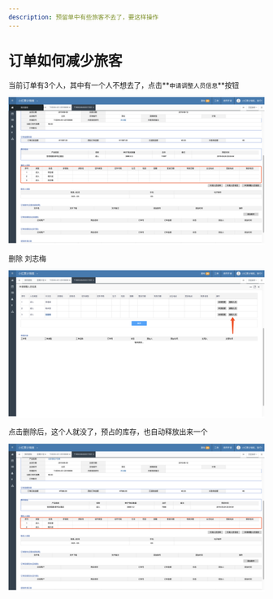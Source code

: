 ```yaml
---
description: 预留单中有些旅客不去了，要这样操作
---
```


# 订单如何减少旅客

当前订单有3个人，其中有一个人不想去了，点击**`申请调整人员信息`**按钮

![](../../.gitbook/assets/image%20%2853%29.png)

删除 刘志梅

![](../../.gitbook/assets/image%20%2871%29.png)

点击删除后，这个人就没了，预占的库存，也自动释放出来一个

![](../../.gitbook/assets/image%20%286%29.png)

